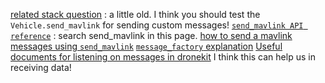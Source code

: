 [related stack question](https://stackoverflow.com/questions/30306799/droneapi-and-custom-mavlink-message) : a little old. I think you should test the `Vehicle.send_mavlink` for sending custom messages!
[`send_mavlink API reference`](https://dronekit-python.readthedocs.io/en/latest/automodule.html) : search send_mavlink in this page.
[how to send a mavlink messages using `send_mavlink`](https://dronekit-python.readthedocs.io/en/latest/guide/copter/guided_mode.html#guided-mode-how-to-send-commands)
[`message_factory` explanation](https://dronekit-python.readthedocs.io/en/latest/automodule.html#dronekit.Vehicle.message_factory)
[Useful documents for listening on messages in dronekit](https://dronekit-python.readthedocs.io/en/latest/guide/mavlink_messages.html) I think this can help us in receiving data!


